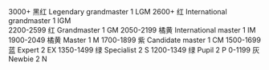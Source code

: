 3000+       黑红    Legendary grandmaster       1   LGM
2600+	    红	    International grandmaster	1   IGM  
2200-2599	红      Grandmaster	                1   GM
2050-2199	橘黄    International master	    1   IM
1900-2049	橘黄    Master	                    1   M
1700-1899	紫      Candidate master	        1   CM
1500-1699	蓝	    Expert	                    2   EX
1350-1499	绿	    Specialist	                2   S
1200-1349	绿	    Pupil	                    2   P
0-1199	    灰	    Newbie	                    2   N